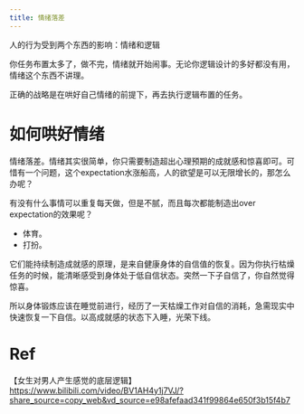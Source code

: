 ```yaml
---
title: 情绪落差
---
```


人的行为受到两个东西的影响：情绪和逻辑

你任务布置太多了，做不完，情绪就开始闹事。无论你逻辑设计的多好都没有用，情绪这个东西不讲理。

正确的战略是在哄好自己情绪的前提下，再去执行逻辑布置的任务。

# 如何哄好情绪

情绪落差。情绪其实很简单，你只需要制造超出心理预期的成就感和惊喜即可。可惜有一个问题，这个expectation水涨船高，人的欲望是可以无限增长的，那怎么办呢？

有没有什么事情可以重复每天做，但是不腻，而且每次都能制造出over expectation的效果呢？

- 体育。
- 打扮。

它们能持续制造成就感的原理，是来自健康身体的自信值的恢复。因为你执行枯燥任务的时候，能清晰感受到身体处于低自信状态。突然一下子自信了，你自然觉得惊喜。

所以身体锻炼应该在睡觉前进行，经历了一天枯燥工作对自信的消耗，急需现实中快速恢复一下自信。以高成就感的状态下入睡，光荣下线。

# Ref

【女生对男人产生感觉的底层逻辑】 https://www.bilibili.com/video/BV1AH4y1j7VJ/?share_source=copy_web&vd_source=e98afefaad341f99864e650f3b15f4b7